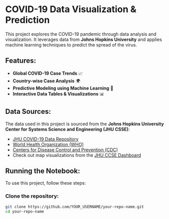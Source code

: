 # COVID-19 Data Visualization & Prediction

This project explores the COVID-19 pandemic through data analysis and visualization. It leverages data from **Johns Hopkins University** and applies machine learning techniques to predict the spread of the virus. 

## Features:
- **Global COVID-19 Case Trends** 📈
- **Country-wise Case Analysis** 🌍
- **Predictive Modeling using Machine Learning** 🤖
- **Interactive Data Tables & Visualizations** 📊

## Data Sources:
The data used in this project is sourced from the **Johns Hopkins University Center for Systems Science and Engineering (JHU CSSE)**:
- [JHU COVID-19 Data Repository](https://github.com/CSSEGISandData/COVID-19)
- [World Health Organization (WHO)](https://www.who.int/emergencies/diseases/novel-coronavirus-2019)
- [Centers for Disease Control and Prevention (CDC)](https://www.cdc.gov/coronavirus/2019-ncov)
- Check out map visualizations from the [JHU CCSE Dashboard](https://gisanddata.maps.arcgis.com/apps/opsdashboard/index.html#/bda7594740fd40299423467b48e9ecf6)

## Running the Notebook:
To use this project, follow these steps:

### Clone the repository:
```bash
git clone https://github.com/YOUR_USERNAME/your-repo-name.git
cd your-repo-name
